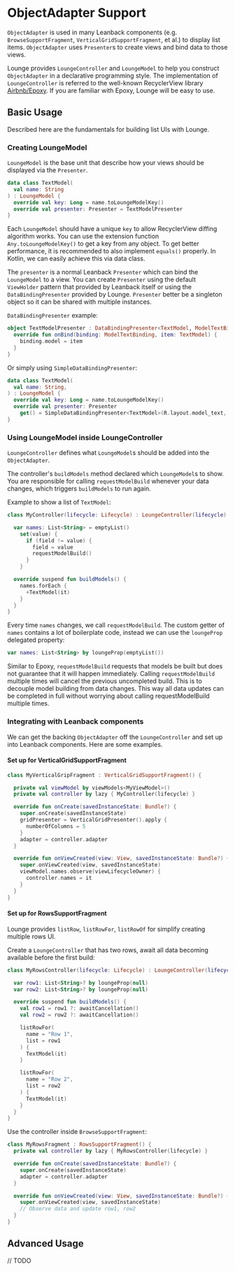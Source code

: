# ObjectAdapter Support

`ObjectAdapter` is used in many Leanback components (e.g. `BrowseSupportFragment`, `VerticalGridSupportFragment`, et al.) to display list items.
`ObjectAdapter` uses `Presenter`s to create views and bind data to those views.

Lounge provides `LoungeController` and `LoungeModel` to help you construct `ObjectAdapter` in a declarative programming style.
The implementation of `LoungeController` is referred to the well-known RecyclerView library [Airbnb/Epoxy](https://github.com/airbnb/epoxy).
If you are familiar with Epoxy, Lounge will be easy to use.

## Basic Usage

Described here are the fundamentals for building list UIs with Lounge.

### Creating LoungeModel

`LoungeModel` is the base unit that describe how your views should be displayed via the `Presenter`.

```kotlin
data class TextModel(
  val name: String
) : LoungeModel {
  override val key: Long = name.toLoungeModelKey()
  override val presenter: Presenter = TextModelPresenter
}
```

Each `LoungeModel` should have a unique `key` to allow RecyclerView diffing algorithm works.
You can use the extension function `Any.toLoungeModelKey()` to get a key from any object.
To get better performance, it is recommended to also implement `equals()` properly.
In Kotlin, we can easily achieve this via data class.

The `presenter` is a normal Leanback `Presenter` which can bind the `LoungeModel` to a view.
You can create `Presenter` using the default `ViewHolder` pattern that provided by Leanback itself or using the `DataBindingPresenter` provided by Lounge.
`Presenter` better be a singleton object so it can be shared with multiple instances.

`DataBindingPresenter` example:

```kotlin
object TextModelPresenter : DataBindingPresenter<TextModel, ModelTextBinding>(R.layout.model_text) {
  override fun onBind(binding: ModelTextBinding, item: TextModel) {
    binding.model = item
  }
}
```

Or simply using `SimpleDataBindingPresenter`:

```kotlin
data class TextModel(
  val name: String,
) : LoungeModel {
  override val key: Long = name.toLoungeModelKey()
  override val presenter: Presenter
    get() = SimpleDataBindingPresenter<TextModel>(R.layout.model_text, BR.model)
}
```

### Using LoungeModel inside LoungeController

`LoungeController` defines what `LoungeModel`s should be added into the `ObjectAdapter`.

The controller's `buildModels` method declared which `LoungeModel`s to show.
You are responsible for calling `requestModelBuild` whenever your data changes,
which triggers `buildModels` to run again.

Example to show a list of `TextModel`:

```kotlin
class MyController(lifecycle: Lifecycle) : LoungeController(lifecycle) {

  var names: List<String> = emptyList()
    set(value) {
      if (field != value) {
        field = value
        requestModelBuild()
      }
    }

  override suspend fun buildModels() {
    names.forEach {
      +TextModel(it)
    }
  }
}
```

Every time `names` changes, we call `requestModelBuild`.
The custom getter of `names` contains a lot of boilerplate code, instead we can use the `loungeProp` delegated property:

```kotlin
var names: List<String> by loungeProp(emptyList())
```

Similar to Epoxy, `requestModelBuild` requests that models be built but does not guarantee that it will happen immediately.
Calling `requestModelBuild` multiple times will cancel the previous uncompleted build.
This is to decouple model building from data changes.
This way all data updates can be completed in full without worrying about calling requestModelBuild multiple times.

### Integrating with Leanback components

We can get the backing `ObjectAdapter` off the `LoungeController` and set up into Leanback components.
Here are some examples.

#### Set up for VerticalGridSupportFragment

```kotlin
class MyVerticalGripFragment : VerticalGridSupportFragment() {

  private val viewModel by viewModels<MyViewModel>()
  private val controller by lazy { MyController(lifecycle) }

  override fun onCreate(savedInstanceState: Bundle?) {
    super.onCreate(savedInstanceState)
    gridPresenter = VerticalGridPresenter().apply {
      numberOfColumns = 5
    }
    adapter = controller.adapter
  }

  override fun onViewCreated(view: View, savedInstanceState: Bundle?) {
    super.onViewCreated(view, savedInstanceState)
    viewModel.names.observe(viewLifecycleOwner) {
      controller.names = it
    }
  }
}
```

#### Set up for RowsSupportFragment

Lounge provides `listRow`, `listRowFor`, `listRowOf` for simplify creating multiple rows UI.

Create a `LoungeController` that has two rows, await all data becoming available before the first build:

```kotlin
class MyRowsController(lifecycle: Lifecycle) : LoungeController(lifecycle) {

  var row1: List<String>? by loungeProp(null)
  var row2: List<String>? by loungeProp(null)

  override suspend fun buildModels() {
    val row1 = row1 ?: awaitCancellation()
    val row2 = row2 ?: awaitCancellation()

    listRowFor(
      name = "Row 1",
      list = row1
    ) {
      TextModel(it)
    }

    listRowFor(
      name = "Row 2",
      list = row2
    ) {
      TextModel(it)
    }
  }
}
```

Use the controller inside `BrowseSupportFragment`:

```kotlin
class MyRowsFragment : RowsSupportFragment() {
  private val controller by lazy { MyRowsController(lifecycle) }

  override fun onCreate(savedInstanceState: Bundle?) {
    super.onCreate(savedInstanceState)
    adapter = controller.adapter
  }

  override fun onViewCreated(view: View, savedInstanceState: Bundle?) {
    super.onViewCreated(view, savedInstanceState)
    // Observe data and update row1, row2
  }
}
```

## Advanced Usage

// TODO

